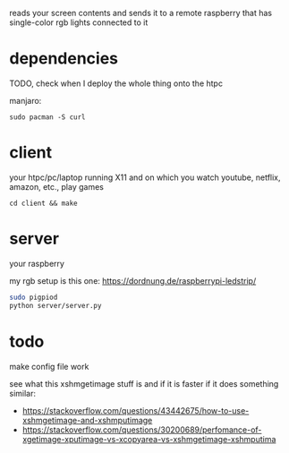 reads your screen contents and sends it to a remote raspberry that has single-color rgb lights connected to it

# dependencies

TODO, check when I deploy the whole thing onto the htpc

manjaro:

```
sudo pacman -S curl
```

# client

your htpc/pc/laptop running X11 and on which you watch youtube, netflix, amazon, etc., play games

`cd client && make`

# server

your raspberry

my rgb setup is this one: https://dordnung.de/raspberrypi-ledstrip/

```bash
sudo pigpiod
python server/server.py
```

# todo

make config file work

see what this xshmgetimage stuff is and if it is faster if it does something similar:
- https://stackoverflow.com/questions/43442675/how-to-use-xshmgetimage-and-xshmputimage 
- https://stackoverflow.com/questions/30200689/perfomance-of-xgetimage-xputimage-vs-xcopyarea-vs-xshmgetimage-xshmputima

